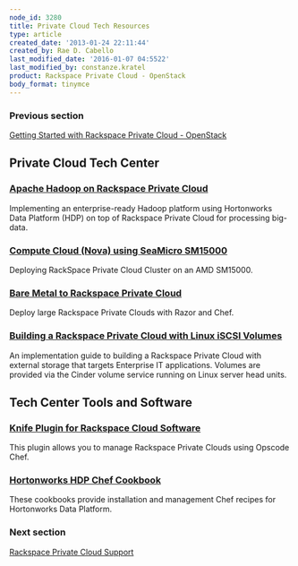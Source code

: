 ```yaml
---
node_id: 3280
title: Private Cloud Tech Resources
type: article
created_date: '2013-01-24 22:11:44'
created_by: Rae D. Cabello
last_modified_date: '2016-01-07 04:5522'
last_modified_by: constanze.kratel
product: Rackspace Private Cloud - OpenStack
body_format: tinymce
---
```


### Previous section

[Getting Started with Rackspace Private Cloud -
OpenStack](https://www.rackspace.com/knowledge_center/getting-started/rackspace-private-cloud-openstack)

Private Cloud Tech Center
-------------------------

### [**Apache Hadoop on Rackspace Private Cloud**](http://www.rackspace.com/knowledge_center/article/apache-hadoop-on-rackspace-private-cloud)

Implementing an enterprise-ready Hadoop platform using Hortonworks Data
Platform (HDP) on top of Rackspace Private Cloud for processing
big-data.

### [**Compute Cloud (Nova) using SeaMicro SM15000**](http://www.rackspace.com//knowledge_center/article/compute-cloud-nova-using-seamicro-sm15000)

Deploying RackSpace Private Cloud Cluster on an AMD SM15000.

### [**Bare Metal to Rackspace Private Cloud**](http://www.rackspace.com//knowledge_center/article/bare-metal-to-rackspace-private-cloud)

Deploy large Rackspace Private Clouds with Razor and Chef.

### [**Building a Rackspace Private Cloud with Linux iSCSI Volumes**](http://www.rackspace.com//knowledge_center/article/building-a-rackspace-private-cloud-with-linux-iscsi-volumes)

An implementation guide to building a Rackspace Private Cloud with
external storage that targets Enterprise IT applications. Volumes are
provided via the Cinder volume service running on Linux server head
units.

[ ](http://www.rackspace.com/knowledge_center/article/rackspace-private-cloud-cluster-networking)

Tech Center Tools and Software
------------------------------

### [**Knife Plugin for Rackspace Cloud Software**](https://github.com/rackerlabs/knife-alamo)

This plugin allows you to manage Rackspace Private Clouds using Opscode
Chef.

### [**Hortonworks HDP Chef Cookbook**](https://github.com/rackerlabs/hdp-cookbooks) 

These cookbooks provide installation and management Chef recipes for
Hortonworks Data Platform.

 

### Next section

[Rackspace Private Cloud
Support](http://www.rackspace.com/cloud/private/openstack/support/)

